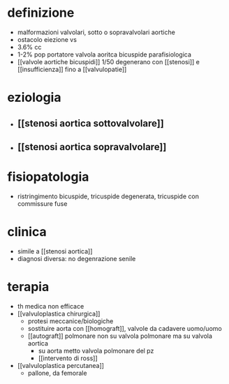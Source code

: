 # definizione
- malformazioni valvolari, sotto o sopravalvolari aortiche
- ostacolo eiezione vs
- 3.6% cc
- 1-2% pop portatore valvola aoritca bicuspide parafisiologica
- [[valvole aortiche bicuspidi]] 1/50 degenerano con [[stenosi]] e [[insufficienza]] fino a [[valvulopatie]]

# eziologia
- ## [[stenosi aortica sottovalvolare]]
- ## [[stenosi aortica sopravalvolare]]

# fisiopatologia
- ristringimento bicuspide, tricuspide degenerata, tricuspide con commissure fuse

# clinica
- simile a [[stenosi aortica]]
- diagnosi diversa: no degenrazione senile

# terapia
- th medica non efficace
- [[valvuloplastica chirurgica]]
	- protesi meccanice/biologiche
	- sostituire aorta con [[homograft]], valvole da cadavere uomo/uomo
	- [[autograft]] polmonare non su valvola polmonare ma su valvola aortica
		- su aorta metto valvola polmonare del pz
		- [[intervento di ross]]
- [[valvuloplastica percutanea]]
	- pallone, da femorale